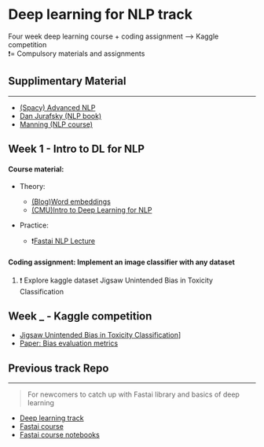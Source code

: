 # Deep learning for NLP track
Four week deep learning course + coding assignment --> Kaggle competition <br>
:exclamation:= Compulsory materials and assignments

## Supplimentary Material
---
- [(Spacy) Advanced NLP](https://course.spacy.io/)
- [Dan Jurafsky (NLP book)](https://web.stanford.edu/~jurafsky/slp3/)
- [Manning (NLP course)](http://web.stanford.edu/class/cs224n/)

## Week 1 - Intro to DL for NLP
#### Course material: 
- Theory:
  - [(Blog)Word embeddings](https://lilianweng.github.io/lil-log/2017/10/15/learning-word-embedding.html)
  - [(CMU)Intro to Deep Learning for NLP](https://www.youtube.com/watch?v=pmcXgNTuHnk)
  
- Practice:
  - :exclamation:[Fastai NLP Lecture](https://course.fast.ai/videos/?lesson=4) 

#### Coding assignment: Implement an image classifier with any dataset

1. :exclamation: Explore kaggle dataset Jigsaw Unintended Bias in Toxicity Classification

## Week _ - Kaggle competition
- [Jigsaw Unintended Bias in Toxicity Classification](https://www.kaggle.com/c/jigsaw-unintended-bias-in-toxicity-classification/overview)]
- [Paper: Bias evaluation metrics](https://arxiv.org/pdf/1903.04561.pdf)

## Previous track Repo
---
> For newcomers to catch up with Fastai library and basics of deep learning
- [Deep learning track](https://github.com/SirongHuang/Deep-Learning-Track-ML_Meetup)
- [Fastai course](https://course.fast.ai/index.html)
- [Fastai course notebooks](https://github.com/fastai/course-v3/tree/master/nbs/dl1)
